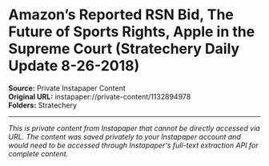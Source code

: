 # Amazon’s Reported RSN Bid, The Future of Sports Rights, Apple in the Supreme Court (Stratechery Daily Update 8-26-2018)

**Source:** Private Instapaper Content  
**Original URL:** instapaper://private-content/1132894978  
**Folders:** Stratechery  

---

*This is private content from Instapaper that cannot be directly accessed via URL. The content was saved privately to your Instapaper account and would need to be accessed through Instapaper's full-text extraction API for complete content.*